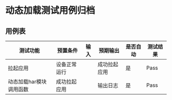 # 动态加载测试用例归档

## 用例表

| 测试功能                | 预置条件     | 输入 | 预期输出     | 是否自动 | 测试结果 |
| ----------------------- | ------------ | ---- | ------------ | -------- | -------- |
| 拉起应用                | 设备正常运行 |      | 成功拉起应用 | 是       | Pass     |
| 动态加载har模块调用函数 | 成功拉起应用 |      | 输出日志     | 是       | Pass     |